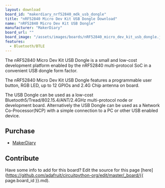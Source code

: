 ```yaml
---
layout: download
board_id: "makerdiary_nrf52840_mdk_usb_dongle"
title: "nRF52840 Micro Dev Kit USB Dongle Download"
name: "nRF52840 Micro Dev Kit USB Dongle"
manufacturer: "MakerDiary"
board_url: ""
board_image: "/assets/images/boards/nRF52840_micro_dev_kit_usb_dongle.jpg"
features:
  - Bluetooth/BTLE
---
```


The nRF52840 Micro Dev Kit USB Dongle is a small and low-cost development platform enabled by the nRF52840 multi-protocol SoC in a convenient USB dongle form factor.

The nRF52840 Micro Dev Kit USB Dongle features a programmable user button, RGB LED, up to 12 GPIOs and 2.4G Chip antenna on board.

The USB Dongle can be used as a low-cost Bluetooth5/Tread/802.15.4/ANT/2.4GHz multi-protocol node or development board. Alternatively the USB Dongle can be used as a Network Co-Processor(NCP) with a simple connection to a PC or other USB enabled device.

## Purchase
* [MakerDiary](https://store.makerdiary.com/collections/frontpage/products/nrf52840-mdk-usb-dongle)

## Contribute

Have some info to add for this board? Edit the source for this page [here](https://github.com/adafruit/circuitpython-org/edit/master/_board/{{ page.board_id }}.md).
